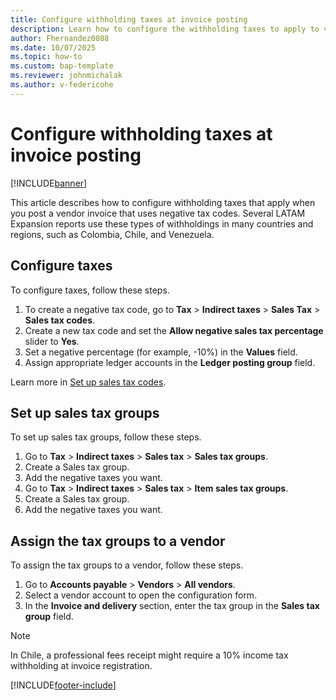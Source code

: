 ```yaml
---
title: Configure withholding taxes at invoice posting
description: Learn how to configure the withholding taxes to apply to vendor invoices.
author: Fhernandez0088
ms.date: 10/07/2025
ms.topic: how-to
ms.custom: bap-template
ms.reviewer: johnmichalak
ms.author: v-federicohe
---
```


# Configure withholding taxes at invoice posting

[!INCLUDE[banner](../../includes/banner.md)]

This article describes how to configure withholding taxes that apply when you post a vendor invoice that uses negative tax codes.
Several LATAM Expansion reports use these types of withholdings in many countries and regions, such as Colombia, Chile, and Venezuela.

## Configure taxes

To configure taxes, follow these steps.

1. To create a negative tax code, go to **Tax** > **Indirect taxes** > **Sales Tax** > **Sales tax codes**.
1. Create a new tax code and set the **Allow negative sales tax percentage** slider to **Yes**.
1. Set a negative percentage (for example, -10%) in the **Values** field.
1. Assign appropriate ledger accounts in the **Ledger posting group** field.

Learn more in [Set up sales tax codes](set-up-sales-tax-codes.md).

## Set up sales tax groups

To set up sales tax groups, follow these steps.

1. Go to **Tax** > **Indirect taxes** > **Sales tax** > **Sales tax groups**.
1. Create a Sales tax group.
1. Add the negative taxes you want.
1. Go to **Tax** > **Indirect taxes** > **Sales tax** > **Item sales tax groups**.
1. Create a Sales tax group.
1. Add the negative taxes you want.

## Assign the tax groups to a vendor

To assign the tax groups to a vendor, follow these steps.

1. Go to **Accounts payable** > **Vendors** > **All vendors**.
1. Select a vendor account to open the configuration form.
1. In the **Invoice and delivery** section, enter the tax group in the **Sales tax group** field.

> [!NOTE]
> In Chile, a professional fees receipt might require a 10% income tax withholding at invoice registration.

[!INCLUDE[footer-include](../../../includes/footer-banner.md)]
